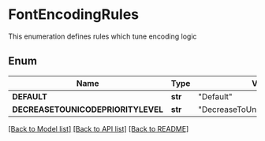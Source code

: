# FontEncodingRules
This enumeration defines rules which tune encoding logic

## Enum
Name | Type | Value
------------ | ------------- | -------------
**DEFAULT** | **str** | "Default"
**DECREASETOUNICODEPRIORITYLEVEL** | **str** | "DecreaseToUnicodePriorityLevel"


[[Back to Model list]](../README.md#documentation-for-models) [[Back to API list]](../README.md#documentation-for-api-endpoints) [[Back to README]](../README.md)


